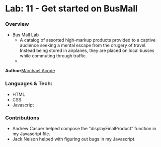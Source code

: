 # Lab: 11 - Get started on BusMall

### Overview
- Bus Mall Lab
  - A catalog of assorted high-markup products provided to a captive audience seeking a mental escape from the drugery of travel. Instead being stored in airplanes, they are placed on local busses while commuting through traffic. 
  - 

**Author:**[Marchael Acode](https://github.com/kuya32)

### Languages & Tech:
- HTML
- CSS
- Javascript

### Contributions 
- Andrew Casper helped compose the "displayFinalProduct" function in my Javascript file.
- Jack Nelson helped with figuring out bugs in my Javascript. 